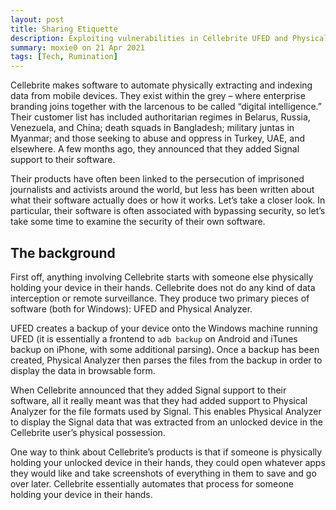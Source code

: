 ```yaml
---
layout: post
title: Sharing Etiquette
description: Exploiting vulnerabilities in Cellebrite UFED and Physical Analyzer from an app's perspective
summary: moxie0 on 21 Apr 2021
tags: [Tech, Rumination]
---
```

Cellebrite makes software to automate physically extracting and indexing data from mobile devices. They exist within the grey – where enterprise branding joins together with the larcenous to be called “digital intelligence.” Their customer list has included authoritarian regimes in Belarus, Russia, Venezuela, and China; death squads in Bangladesh; military juntas in Myanmar; and those seeking to abuse and oppress in Turkey, UAE, and elsewhere. A few months ago, they announced that they added Signal support to their software.

Their products have often been linked to the persecution of imprisoned journalists and activists around the world, but less has been written about what their software actually does or how it works. Let’s take a closer look. In particular, their software is often associated with bypassing security, so let’s take some time to examine the security of their own software.

## The background

First off, anything involving Cellebrite starts with someone else physically holding your device in their hands. Cellebrite does not do any kind of data interception or remote surveillance. They produce two primary pieces of software (both for Windows): UFED and Physical Analyzer.

UFED creates a backup of your device onto the Windows machine running UFED (it is essentially a frontend to `adb backup` on Android and iTunes backup on iPhone, with some additional parsing). Once a backup has been created, Physical Analyzer then parses the files from the backup in order to display the data in browsable form.

When Cellebrite announced that they added Signal support to their software, all it really meant was that they had added support to Physical Analyzer for the file formats used by Signal. This enables Physical Analyzer to display the Signal data that was extracted from an unlocked device in the Cellebrite user’s physical possession.

One way to think about Cellebrite’s products is that if someone is physically holding your unlocked device in their hands, they could open whatever apps they would like and take screenshots of everything in them to save and go over later. Cellebrite essentially automates that process for someone holding your device in their hands.